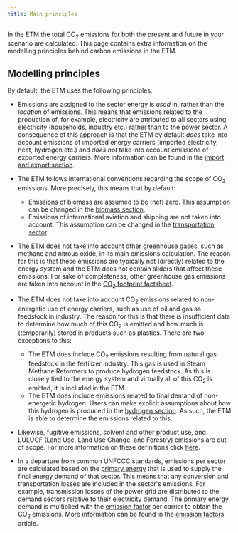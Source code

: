 ```yaml
---
title: Main principles
---
```


In the ETM the total CO<sub>2</sub> emissions for both the present and future in your scenario are calculated. This page contains extra information on the modelling principles behind carbon emissions in the ETM. 

## Modelling principles
By default, the ETM uses the following principles:

* Emissions are assigned to the sector energy is _used_ in, rather than the _location_ of emissions. This means that emissions related to the production of, for example, electricity are attributed to all sectors using electricity (households, industry etc.) rather than to the power sector. A consequence of this approach is that the ETM by default _does_ take into account emissions of imported energy carriers (imported electricity, heat, hydrogen etc.) and _does not_ take into account emissions of exported energy carriers. More information can be found in the [import and export section](co2-emissions-import-export.md).

* The ETM follows international conventions regarding the scope of CO<sub>2</sub> emissions. More precisely, this means that by default:
  * Emissions of biomass are assumed to be (net) zero. This assumption can be changed in the [biomass section](https://pro.energytransitionmodel.com/scenario/supply/biomass/co-sub-2-sub-emissions-of-biomass).
  * Emissions of international aviation and shipping are not taken into account. This assumption can be changed in the [transportation sector](https://pro.energytransitionmodel.com/scenario/demand/transport_international_transport/international-transport).

* The ETM does not take into account other greenhouse gases, such as methane and nitrous oxide, in its main emissions calculation. The reason for this is that these emissions are typically not (directly) related to the energy system and the ETM does not contain sliders that affect these emissions. For sake of completeness, other greenhouse gas emissions are taken into account in the [CO<sub>2</sub> footprint factsheet](https://pro.energytransitionmodel.com/scenario/data/data_visuals/co-sub-2-sub-footprint).

* The ETM does not take into account CO<sub>2</sub> emissions related to non-energetic use of energy carriers, such as use of oil and gas as feedstock in industry. The reason for this is that there is insufficient data to determine how much of this CO<sub>2</sub> is emitted and how much is (temporarily) stored in products such as plastics. There are two exceptions to this:
  * The ETM does include CO<sub>2</sub> emissions resulting from natural gas feedstock in the fertilizer industry. This gas is used in Steam Methane Reformers to produce hydrogen feedstock. As this is closely tied to the energy system and virtually all of this CO<sub>2</sub> is emitted, it is included in the ETM.
  * The ETM does include emissions related to final demand of non-energetic hydrogen. Users can make explicit assumptions about how this hydrogen is produced in the [hydrogen section](https://pro.energytransitionmodel.com/scenario/supply/hydrogen/hydrogen-production). As such, the ETM is able to determine the emissions related to this.

* Likewise, fugitive emissions, solvent and other product use, and LULUCF (Land Use, Land Use Change, and Forestry) emissions are out of scope. For more information on these definitions click [here](http://www.eea.europa.eu/publications/emep-eea-emission-inventory-guidebook-2009/part-b-sectoral-guidance-chapters).

* In a departure from common UNFCCC standards, emissions per sector are calculated based on the [primary energy](primary-energy.md) that is used to supply the final energy demand of that sector. This means that any conversion and transportation losses are included in the sector's emissions. For example, transmission losses of the power grid are distributed to the demand sectors relative to their electricity demand. The primary energy demand is multiplied with the [emission factor](co2-emission-factors.md) per carrier to obtain the CO<sub>2</sub> emissions. More information can be found in the [emission factors](co2-emission-factors.md) article.
